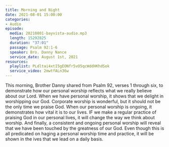 ```yaml
---
title: Morning and Night
date: 2021-08-01 15:00:00
categories:
- Audio
episode:
  media: 20210801-bayvista-audio.mp3
  length: 15292825
  duration: "37:01"
  passage: Psalm 92:1-6
  speaker: Bro. Danny Nance
  service_date: August 1st, 2021
resources:
  playlist: PLdltai4xtI5gEONfr5vO5qcWddHKhdSok
  service_video: 2mwtfALn36w
---
```

This morning, Brother Danny shared from Psalm 92, verses 1 through six, to demonstrate how our personal worship reflects what we really believe about our Lord.  When we have personal worship, it shows that we delight in worshipping our God.  Corporate worship is wonderful, but it should not be the only time we praise God.  When our personal worship is ongoing, it demonstrates how vital it is to our lives.  IF we make a regular practice of praising God in our personal lives, it will change the way we think about worship.  And finally, a consistent and ongoing personal worship will reveal that we have been touched by the greatness of our God.  Even though this is all predicated on haging a personal worship time and practice, it will be shown in the ives that we lead on a daily basis.  